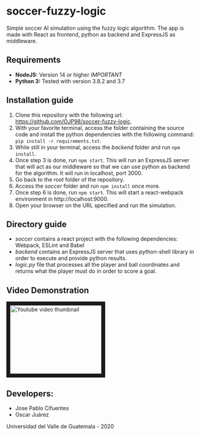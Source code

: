 # soccer-fuzzy-logic

Simple soccer AI simulation using the fuzzy logic algorithm. The app is made with React as frontend, python as backend and ExpressJS as middleware.

## Requirements

* **NodeJS:** Version 14 or higher *IMPORTANT*
* **Python 3:** Tested with version 3.8.2 and 3.7

## Installation guide

1. Clone this repository with the following url: https://github.com/OJP98/soccer-fuzzy-logic.
2. With your favorite terminal, access the folder containing the source code and install the python dependencies with the following command:
`pip install -r requirements.txt`.
3. While still in your terminal, access the *backend* folder and run `npm install`. 
4. Once step 3 is done, run `npm start`. This will run an ExpressJS server that will act as our middleware so that we can use python as backend for the algorithm. It will run in localhost, port 3000.
5. Go back to the root folder of the repository.
6. Access the *soccer* folder and run `npm install` once more.
7. Once step 6 is done, run `npm start`. This will start a react-webpack environment in http://localhost:9000.
8. Open your browser on the URL specified and run the simulation.

## Directory guide

* *soccer* contains a react project with the following dependencies: Webpack, ESLint and Babel
* *backend* contains an ExpressJS server that uses python-shell library in order to execute and provide python results.
* *logic.py* file that processes all the player and ball coordinates and returns what the player must do in order to score a goal.

## Video Demonstration
<a href="http://www.youtube.com/watch?feature=player_embedded&v=iyIBZGY_0Pc
" target="_blank"><img src="http://img.youtube.com/vi/iyIBZGY_0Pc/0.jpg" 
alt="Youtube video thumbnail" width="240" height="180" border="10" /></a>

## Developers:

* Jose Pablo Cifuentes
* Oscar Juárez

Universidad del Valle de Guatemala - 2020
